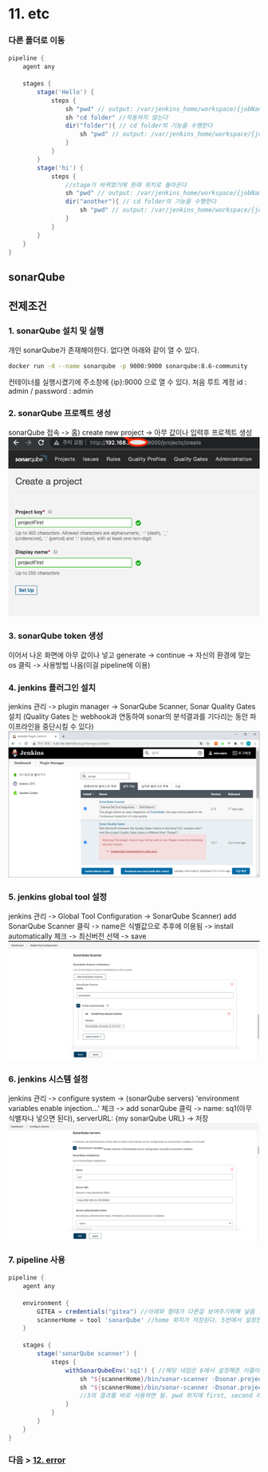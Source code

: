 # 11. etc
### 다른 폴더로 이동
```groovy
pipeline {
    agent any 

    stages {
        stage('Hello') { 
            steps { 
                sh "pwd" // output: /var/jenkins_home/workspace/{jobName}
                sh "cd folder" //작동하지 않는다
                dir("folder"){ // cd folder의 기능을 수행한다
                    sh "pwd" // output: /var/jenkins_home/workspace/{jobName}/folder
                }
            }
        }
        stage('hi') {
            steps {
                //stage가 바뀌었기에 원래 위치로 돌아온다
                sh "pwd" // output: /var/jenkins_home/workspace/{jobName}
                dir("another"){ // cd folder의 기능을 수행한다
                    sh "pwd" // output: /var/jenkins_home/workspace/{jobName}/another
                }
            }
        }
    }
}
```
## sonarQube
## 전제조건
### 1. sonarQube 설치 및 실행
개인 sonarQube가 존재해야한다. 없다면 아래와 같이 열 수 있다.
```bash
docker run -d --name sonarqube -p 9000:9000 sonarqube:8.6-community
```
컨테이너를 실행시켰기에 주소창에 {ip}:9000 으로 열 수 있다.
처음 루트 계정 id : admin / password : admin
### 2. sonarQube 프로젝트 생성
sonarQube 접속 -> 홈) create new project -> 아무 값이나 입력후 프로젝트 생성
![sonarProject](/images/sonarProject.png)
### 3. sonarQube token 생성
이어서 나온 화면에 아무 값이나 넣고 generate -> continue -> 자신의 환경에 맞는 os 클릭 -> 사용방법 나옴(이걸 pipeline에 이용)
### 4. jenkins 플러그인 설치
jenkins 관리 -> plugin manager -> SonarQube Scanner, Sonar Quality Gates 설치
(Quality Gates 는 webhook과 연동하여 sonar의 분석결과를 기다리는 동안 파이프라인을 중단시킬 수 있다)
![sonarPlugin](/images/sonarPlugin.png)
### 5. jenkins global tool 설정
jenkins 관리 -> Global Tool Configuration -> SonarQube Scanner) add SonarQube Scanner 클릭 -> name은 식별값으로 추후에 이용됨 -> install automatically 체크 -> 최신버전 선택 -> save
![sonarTool](/images/sonarTool.png)
### 6. jenkins 시스템 설정
jenkins 관리 -> configure system -> (sonarQube servers) 'environment variables enable injection…' 체크
-> add sonarQube 클릭 -> name: sq1(아무 식별자나 넣으면 된다), serverURL: {my sonarQube URL} -> 저장
![sonarServer](/images/sonarServer.png)
### 7. pipeline 사용
```groovy
pipeline {
	agent any

    environment {
        GITEA = credentials("gitea") //아래와 형태가 다른걸 보여주기위해 넣음
        scannerHome = tool 'sonarQube' //home 위치가 저장된다. 5번에서 설정한 이름을 사용한다
    }
    
	stages {
		stage('sonarQube scanner') {
			steps {
				withSonarQubeEnv('sq1') { //해당 네임은 6에서 설정해준 이름이다
                    sh "${scannerHome}/bin/sonar-scanner -Dsonar.projectKey=projectFirst -Dsonar.sources=first -Dsonar.host.url=http://192.168.24.225:9000 -Dsonar.login={projectFirst Token}"
                    sh "${scannerHome}/bin/sonar-scanner -Dsonar.projectKey=projectSecond -Dsonar.sources=second -Dsonar.host.url=http://192.168.24.225:9000 -Dsonar.login={projectSecond Token}"
                    //3의 결과를 바로 사용하면 됨. pwd 위치에 first, second 라는 폴더가 있어 sources 의 값으로 폴더 내부를 선택했다.
                }
			}
		}
	}
}
```
### 다음 > [12. error](12.%20error.md)

